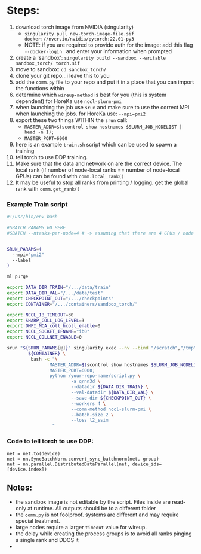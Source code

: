 # Steps:
1. download torch image from NVIDIA (singularity)
	- `singularity pull new-torch-image-file.sif docker://nvcr.io/nvidia/pytorch:22.01-py3`
	- NOTE: if you are required to provide auth for the image: add this flag `--docker-login ` and enter your information when prompted
2. create a 'sandbox': `singularity build --sandbox --writable sandbox_torch/ torch.sif`
3. move to sandbox: `cd sandbox_torch/`
4. clone your git repo...i leave this to you
5. add the `comm.py` file to your repo and put it in a place that you can import the functions within
6. determine which `wireup-method` is best for you (this is system dependent) for HoreKa use `nccl-slurm-pmi`
7. when launching the job use `srun` and make sure to use the correct MPI when launching the jobs. for HoreKa use: `--mpi=pmi2`
8. export these two things WITHIN the `srun` call:
	- `MASTER_ADDR=$(scontrol show hostnames $SLURM_JOB_NODELIST | head -n 1);`
	- `MASTER_PORT=6000`
9. here is an example `train.sh` script which can be used to spawn a training
10. tell torch to use DDP training.
11. Make sure that the data and network on are the correct device. The local rank (if number of node-local ranks == number of node-local GPUs) can be found with `comm.local_rank()`
12. It may be useful to stop all ranks from printing / logging. get the global rank with `comm.get_rank()`

### Example Train script
```bash
#!/usr/bin/env bash

#SBATCH PARAMS GO HERE
#SBATCH --ntasks-per-node=4 # -> assuming that there are 4 GPUs / node


SRUN_PARAMS=(
  --mpi="pmi2"
  --label
)

ml purge

export DATA_DIR_TRAIN="/.../data/train"
export DATA_DIR_VAL="/.../data/test"
export CHECKPOINT_OUT="/.../checkpoints"
export CONTAINER="/.../containers/sandbox_torch/" 

export NCCL_IB_TIMEOUT=30
export SHARP_COLL_LOG_LEVEL=3
export OMPI_MCA_coll_hcoll_enable=0
export NCCL_SOCKET_IFNAME="ib0"
export NCCL_COLLNET_ENABLE=0

srun "${SRUN_PARAMS[@]}" singularity exec --nv --bind "/scratch","/tmp","${CHECKPOINT_OUT}","${DATA_DIR_TRAIN}","${DATA_DIR_VAL}"\
        ${CONTAINER} \
         bash -c "\
                MASTER_ADDR=$(scontrol show hostnames $SLURM_JOB_NODELIST | head -n 1);
                MASTER_PORT=6000;
                python /your-repo-name/script.py \
                        -a qrnn3d \
                        --datadir ${DATA_DIR_TRAIN} \
                        --val-datadir ${DATA_DIR_VAL} \
                        --save-dir ${CHECKPOINT_OUT} \
                        --workers 4 \
                        --comm-method nccl-slurm-pmi \
                        --batch-size 2 \
                        --loss l2_ssim
                 "
```
### Code to tell torch to use DDP:
```
net = net.to(device)
net = nn.SyncBatchNorm.convert_sync_batchnorm(net, group)
net = nn.parallel.DistributedDataParallel(net, device_ids=[device.index])
```

## Notes:
- the sandbox image is not editable by the script. Files inside are read-only at runtime. All outputs should be to a different folder
- the `comm.py` is not foolproof. systems are different and may require special treatment.
- large nodes require a larger `timeout`  value for wireup. 
- the delay while creating the process groups is to avoid all ranks pinging a single rank and DDOS it
- 
